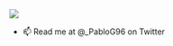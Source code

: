 <img src="https://github.com/PabloGomez96/PabloGomez96/blob/main/RoundedGithubProfilePic.png">

- 📫 Read me at @_PabloG96 on Twitter
